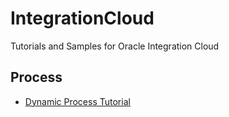 # IntegrationCloud

Tutorials and Samples for Oracle Integration Cloud

## Process
- [Dynamic Process Tutorial](DynamicProcess_tutorial.md)
